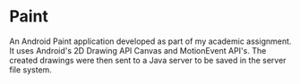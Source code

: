 # Paint
An Android Paint application developed as part of my academic assignment. 
It uses Android's 2D Drawing API Canvas and MotionEvent API's. The created drawings were then sent to a Java server to be saved in the server file system.
